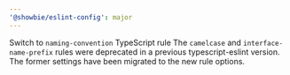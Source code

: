 ```yaml
---
'@showbie/eslint-config': major
---
```


Switch to `naming-convention` TypeScript rule
The `camelcase` and `interface-name-prefix` rules were deprecated in a
previous typescript-eslint version. The former settings have been
migrated to the new rule options.
